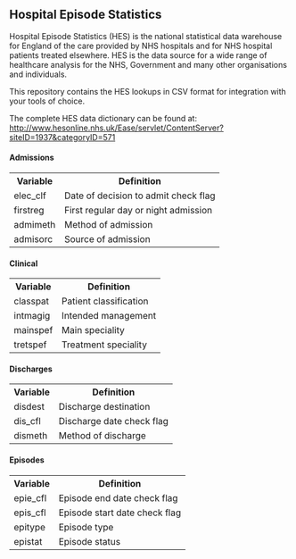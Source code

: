 Hospital Episode Statistics
---------------------------

Hospital Episode Statistics (HES) is the national statistical data warehouse for England of the care provided by NHS hospitals and for NHS hospital patients treated elsewhere. HES is the data source for a wide range of healthcare analysis for the NHS, Government and many other organisations and individuals.

This repository contains the HES lookups in CSV format for integration with your tools of choice.

The complete HES data dictionary can be found at: http://www.hesonline.nhs.uk/Ease/servlet/ContentServer?siteID=1937&categoryID=571

#### Admissions

<table>
  <tr>
    <th>Variable</th><th>Definition</th>
  </tr>
  <tr>
    <td>elec_clf</td><td>Date of decision to admit check flag</td>
  </tr>
  <tr>
    <td>firstreg</td><td>First regular day or night admission</td>
  </tr>
  <tr>
    <td>admimeth</td><td>Method of admission</td>
  </tr>
  <tr>
    <td>admisorc</td><td>Source of admission</td>
  </tr>
</table>

#### Clinical

<table>
  <tr>
    <th>Variable</th><th>Definition</th>
  </tr>
  <tr>
    <td>classpat</td><td>Patient classification</td>
  </tr>
  <tr>
    <td>intmagig</td><td>Intended management</td>
  </tr>
  <tr>
    <td>mainspef</td><td>Main speciality</td>
  </tr>
  <tr>
    <td>tretspef</td><td>Treatment speciality</td>
  </tr>
</table>


#### Discharges

<table>
  <tr>
    <th>Variable</th><th>Definition</th>
  </tr>
  <tr>
    <td>disdest</td><td>Discharge destination</td>
  </tr>
  <tr>
    <td>dis_cfl</td><td>Discharge date check flag</td>
  </tr>
  <tr>
    <td>dismeth</td><td>Method of discharge</td>
  </tr>
</table>

#### Episodes

<table>
  <tr>
    <th>Variable</th><th>Definition</th>
  </tr>
  <tr>
    <td>epie_cfl</td><td>Episode end date check flag</td>
  </tr>
  <tr>
    <td>epis_cfl</td><td>Episode start date check flag</td>
  </tr>
  <tr>
    <td>epitype</td><td>Episode type</td>
  </tr>
  <tr>
    <td>epistat</td><td>Episode status</td>
  </tr>
  
</table>















